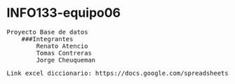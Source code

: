 # INFO133-equipo06 
<pre>
Proyecto Base de datos
    ###Integrantes 
        Renato Atencio 
        Tomas Contreras 
        Jorge Cheuqueman 
<pre />
Link excel diccionario: https://docs.google.com/spreadsheets/d/1YBKOQ7V5c6PJqXLv01RYxq72Hfzfm3d5m_ZBXHs02JY/edit#gid=0
